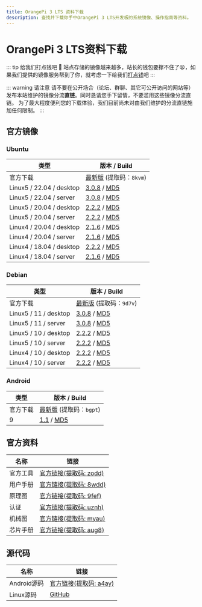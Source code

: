 ```yaml
---
title: OrangePi 3 LTS 资料下载
description: 查找并下载你手中OrangePi 3 LTS开发板的系统镜像、操作指南等资料。
---
```


# OrangePi 3 LTS资料下载

::: tip 给我们打点钱吧 🥺
站点存储的镜像越来越多，站长的钱包要撑不住了😫，如果我们提供的镜像服务帮到了你，就考虑一下给我们[打点钱](/donate)吧
:::

::: warning 请注意
请不要在公开场合（论坛、群聊、其它可公开访问的网站等）发布本站维护的镜像分流**直链**。同时恳请您手下留情，不要滥用这些镜像分流直链。
为了最大程度便利您的下载体验，我们目前尚未对由我们维护的分流直链施加任何限制。
:::

## 官方镜像

### Ubuntu

| 类型                     | 版本 / Build                                                 |
| ------------------------ | ------------------------------------------------------------ |
| 官方下载                 | [最新版](https://pan.baidu.com/share/init?surl=idizz4nqPjgqvraoR3FIqQ) (提取码：`8kvm`) |
| Linux5 / 22.04 / desktop | [3.0.8](https://dl.openboard.dev/img/orangepi/opi3lts/ubuntu/linux5/jammy/desktop/orangepi3_lts_3.0.8_ubuntu_jammy_desktop_xfce_linux5.16.17.7z) / [MD5](https://dl.openboard.dev/img/orangepi/opi3lts/ubuntu/linux5/jammy/desktop/orangepi3_lts_3.0.8_ubuntu_jammy_desktop_xfce_linux5.16.17.7z.md5) |
| Linux5 / 22.04 / server  | [3.0.8](https://dl.openboard.dev/img/orangepi/opi3lts/ubuntu/linux5/jammy/server/orangepi3_lts_3.0.8_ubuntu_jammy_server_linux5.16.17.7z) / [MD5](https://dl.openboard.dev/img/orangepi/opi3lts/ubuntu/linux5/jammy/server/orangepi3_lts_3.0.8_ubuntu_jammy_server_linux5.16.17.7z.md5) |
| Linux5 / 20.04 / desktop | [2.2.2](https://dl.openboard.dev/img/orangepi/opi3lts/ubuntu/linux5/focal/orangepi3_lts_2.2.2_ubuntu_focal_desktop_linux5.10.75.7z) / [MD5](https://dl.openboard.dev/img/orangepi/opi3lts/ubuntu/linux5/focal/orangepi3_lts_2.2.2_ubuntu_focal_desktop_linux5.10.75.7z.md5) |
| Linux5 / 20.04 / server  | [2.2.2](https://dl.openboard.dev/img/orangepi/opi3lts/ubuntu/linux5/focal/orangepi3_lts_2.2.2_ubuntu_focal_server_linux5.10.75.7z) / [MD5](https://dl.openboard.dev/img/orangepi/opi3lts/ubuntu/linux5/focal/orangepi3_lts_2.2.2_ubuntu_focal_server_linux5.10.75.7z.md5) |
| Linux4 / 20.04 / desktop | [2.1.6](https://dl.openboard.dev/img/orangepi/opi3lts/ubuntu/linux4.9/focal/orangepi3_lts_2.1.6_ubuntu_focal_desktop_linux4.9.118.7z) / [MD5](https://dl.openboard.dev/img/orangepi/opi3lts/ubuntu/linux4.9/focal/orangepi3_lts_2.1.6_ubuntu_focal_desktop_linux4.9.118.7z.md5) |
| Linux4 / 20.04 / server  | [2.1.6](https://dl.openboard.dev/img/orangepi/opi3lts/ubuntu/linux4.9/focal/orangepi3_lts_2.1.6_ubuntu_focal_server_linux4.9.118.7z) / [MD5](https://dl.openboard.dev/img/orangepi/opi3lts/ubuntu/linux4.9/focal/orangepi3_lts_2.1.6_ubuntu_focal_server_linux4.9.118.7z.md5) |
| Linux4 / 18.04 / desktop | [2.2.2](https://dl.openboard.dev/img/orangepi/opi3lts/ubuntu/linux4.9/bionic/orangepi3_lts_2.2.2_ubuntu_bionic_desktop_linux4.9.118.7z) / [MD5](https://dl.openboard.dev/img/orangepi/opi3lts/ubuntu/linux4.9/bionic/orangepi3_lts_2.2.2_ubuntu_bionic_desktop_linux4.9.118.7z.md5) |
| Linux4 / 18.04 / server  | [2.1.6](https://dl.openboard.dev/img/orangepi/opi3lts/ubuntu/linux4.9/bionic/orangepi3_lts_2.1.6_ubuntu_bionic_server_linux4.9.118.7z) / [MD5](https://dl.openboard.dev/img/orangepi/opi3lts/ubuntu/linux4.9/bionic/orangepi3_lts_2.1.6_ubuntu_bionic_server_linux4.9.118.7z.md5) |


### Debian

| 类型                  | 版本 / Build                                                 |
| --------------------- | ------------------------------------------------------------ |
| 官方下载              | [最新版](https://pan.baidu.com/s/18BE03Zq01EuyBgF07oOz1g) (提取码：`9d7v`) |
| Linux5 / 11 / desktop | [3.0.8](https://dl.openboard.dev/img/orangepi/opi3lts/debian/linux5/bullseye/desktop/orangepi3_lts_3.0.8_debian_bullseye_desktop_xfce_linux5.16.17.7z) / [MD5](https://dl.openboard.dev/img/orangepi/opi3lts/debian/linux5/bullseye/desktop/orangepi3_lts_3.0.8_debian_bullseye_desktop_xfce_linux5.16.17.7z.md5) |
| Linux5 / 11 / server  | [3.0.8](https://dl.openboard.dev/img/orangepi/opi3lts/debian/linux5/bullseye/server/orangepi3_lts_3.0.8_debian_bullseye_server_linux5.16.17.7z) / [MD5](https://dl.openboard.dev/img/orangepi/opi3lts/debian/linux5/bullseye/server/orangepi3_lts_3.0.8_debian_bullseye_server_linux5.16.17.7z.md5) |
| Linux5 / 10 / desktop | [2.2.2](https://dl.openboard.dev/img/orangepi/opi3lts/debian/linux5/buster/orangepi3_lts_2.2.2_debian_buster_desktop_linux5.10.75.7z) / [MD5](https://dl.openboard.dev/img/orangepi/opi3lts/debian/linux5/buster/orangepi3_lts_2.2.2_debian_buster_desktop_linux5.10.75.7z.md5) |
| Linux5 / 10 / server  | [2.2.2](https://dl.openboard.dev/img/orangepi/opi3lts/debian/linux5/buster/orangepi3_lts_2.2.2_debian_buster_server_linux5.10.75.7z) / [MD5](https://dl.openboard.dev/img/orangepi/opi3lts/debian/linux5/buster/orangepi3_lts_2.2.2_debian_buster_server_linux5.10.75.7z.md5) |
| Linux4 / 10 / desktop | [2.2.2](https://dl.openboard.dev/img/orangepi/opi3lts/debian/linux4.9.118/desktop/orangepi3_lts_2.2.2_debian_buster_desktop_linux4.9.118.7z) / [MD5](https://dl.openboard.dev/img/orangepi/opi3lts/debian/linux4.9.118/desktop/orangepi3_lts_2.2.2_debian_buster_desktop_linux4.9.118.7z.md5) |
| Linux4 / 10 / server  | [2.2.2](https://dl.openboard.dev/img/orangepi/opi3lts/debian/linux4.9.118/server/orangepi3_lts_2.2.2_debian_buster_server_linux4.9.118.7z) / [MD5](https://dl.openboard.dev/img/orangepi/opi3lts/debian/linux4.9.118/server/orangepi3_lts_2.2.2_debian_buster_server_linux4.9.118.7z.md5) |

### Android

| 类型     | 版本 / Build                                                 |
| -------- | ------------------------------------------------------------ |
| 官方下载 | [最新版](https://pan.baidu.com/share/init?surl=CF2cz0TF7Cm2DC_quvsVuQ) (提取码：`bgpt`) |
| 9        | [1.1](https://dl.openboard.dev/img/orangepi/opi3lts/android/orangepi_3_lts_android9_v1.1.tar.gz) / [MD5](https://dl.openboard.dev/img/orangepi/opi3lts/android/orangepi_3_lts_android9_v1.1.tar.gz.md5) |

## 官方资料

| 名称     | 链接                                                         |
| -------- | ------------------------------------------------------------ |
| 官方工具 | [官方链接(提取码: zodd)](https://pan.baidu.com/s/1bsdRnIZFsAO251DP5klfLg) |
| 用户手册 | [官方链接(提取码: 8wdd)](https://pan.baidu.com/share/init?surl=N8R1_7qlFt2gimEh3KDoXA&pwd=8wdd) |
| 原理图   | [官方链接(提取码: 9fef)](https://pan.baidu.com/share/init?surl=IGexleq2jJwBQPV494VUOQ&pwd=9fef) |
| 认证     | [官方链接(提取码: uznh)](https://pan.baidu.com/share/init?surl=nbMB0VYZfF2FOIa6UYjCJg&pwd=uznh) |
| 机械图   | [官方链接(提取码: myau)](https://pan.baidu.com/share/init?surl=N-8_RdeOZTg2PAx6ACNpeQ&pwd=myau) |
| 芯片手册 | [官方链接(提取码: aug8)](https://pan.baidu.com/share/init?surl=SyHzZ2ul7XW7iY86DkniVQ&pwd=aug8) |



## 源代码

| 名称        | 链接                                                         |
| ----------- | ------------------------------------------------------------ |
| Android源码 | [官方链接(提取码: a4ay)](https://pan.baidu.com/share/init?surl=wMSzidPWkzz7zjcqsXCj3w) |
| Linux源码   | [GitHub](https://github.com/orangepi-xunlong/orangepi-build) |
